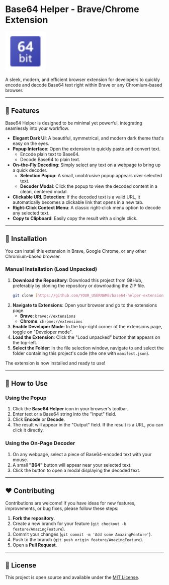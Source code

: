 # Base64 Helper - Brave/Chrome Extension

![Base64 Helper Icon](icons/icon128.png)

A sleek, modern, and efficient browser extension for developers to quickly encode and decode Base64 text right within Brave or any Chromium-based browser.

---

## 🌟 Features

Base64 Helper is designed to be minimal yet powerful, integrating seamlessly into your workflow.

- **Elegant Dark UI**: A beautiful, symmetrical, and modern dark theme that's easy on the eyes.
- **Popup Interface**: Open the extension to quickly paste and convert text.
  - Encode plain text to Base64.
  - Decode Base64 to plain text.
- **On-the-Fly Decoding**: Simply select any text on a webpage to bring up a quick decoder.
  - **Selection Popup**: A small, unobtrusive popup appears over selected text.
  - **Decoder Modal**: Click the popup to view the decoded content in a clean, centered modal.
- **Clickable URL Detection**: If the decoded text is a valid URL, it automatically becomes a clickable link that opens in a new tab.
- **Right-Click Context Menu**: A classic right-click menu option to decode any selected text.
- **Copy to Clipboard**: Easily copy the result with a single click.

---

## 🚀 Installation

You can install this extension in Brave, Google Chrome, or any other Chromium-based browser.

### Manual Installation (Load Unpacked)

1.  **Download the Repository**: Download this project from GitHub, preferably by cloning the repository or downloading the ZIP file.
    ```bash
    git clone [https://github.com/YOUR_USERNAME/base64-helper-extension.git](https://github.com/YOUR_USERNAME/base64-helper-extension.git)
    ```
2.  **Navigate to Extensions**: Open your browser and go to the extensions page.
    - **Brave**: `brave://extensions`
    - **Chrome**: `chrome://extensions`
3.  **Enable Developer Mode**: In the top-right corner of the extensions page, toggle on "Developer mode".
4.  **Load the Extension**: Click the "Load unpacked" button that appears on the top-left.
5.  **Select the Folder**: In the file selection window, navigate to and select the folder containing this project's code (the one with `manifest.json`).

The extension is now installed and ready to use!

---

## 🔧 How to Use

### Using the Popup

1.  Click the **Base64 Helper** icon in your browser's toolbar.
2.  Enter text or a Base64 string into the "Input" field.
3.  Click **Encode** or **Decode**.
4.  The result will appear in the "Output" field. If the result is a URL, you can click it directly.

### Using the On-Page Decoder

1.  On any webpage, select a piece of Base64-encoded text with your mouse.
2.  A small **"B64"** button will appear near your selected text.
3.  Click the button to open a modal displaying the decoded text.

---

## ❤️ Contributing

Contributions are welcome! If you have ideas for new features, improvements, or bug fixes, please follow these steps:

1.  **Fork the repository**.
2.  Create a new branch for your feature (`git checkout -b feature/AmazingFeature`).
3.  Commit your changes (`git commit -m 'Add some AmazingFeature'`).
4.  Push to the branch (`git push origin feature/AmazingFeature`).
5.  Open a **Pull Request**.

---

## 📄 License

This project is open source and available under the [MIT License](LICENSE).
